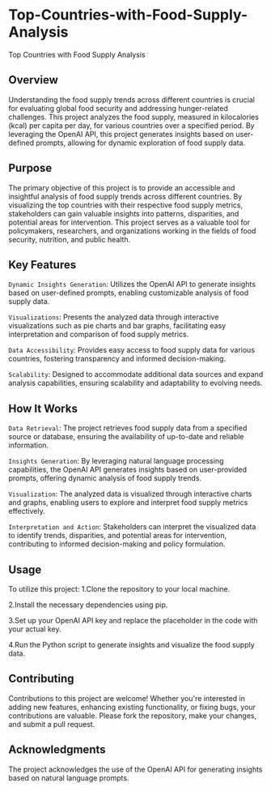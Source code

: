 # Top-Countries-with-Food-Supply-Analysis
Top Countries with Food Supply Analysis

## Overview
Understanding the food supply trends across different countries is crucial for evaluating global food security and addressing hunger-related challenges. This project analyzes the food supply, measured in kilocalories (kcal) per capita per day, for various countries over a specified period. By leveraging the OpenAI API, this project generates insights based on user-defined prompts, allowing for dynamic exploration of food supply data.

## Purpose
The primary objective of this project is to provide an accessible and insightful analysis of food supply trends across different countries. By visualizing the top countries with their respective food supply metrics, stakeholders can gain valuable insights into patterns, disparities, and potential areas for intervention. This project serves as a valuable tool for policymakers, researchers, and organizations working in the fields of food security, nutrition, and public health.

## Key Features
`Dynamic Insights Generation`: Utilizes the OpenAI API to generate insights based on user-defined prompts, enabling customizable analysis of food supply data.

`Visualizations`: Presents the analyzed data through interactive visualizations such as pie charts and bar graphs, facilitating easy interpretation and comparison of food supply metrics.

`Data Accessibility`: Provides easy access to food supply data for various countries, fostering transparency and informed decision-making.

`Scalability`: Designed to accommodate additional data sources and expand analysis capabilities, ensuring scalability and adaptability to evolving needs.


## How It Works
`Data Retrieval`: The project retrieves food supply data from a specified source or database, ensuring the availability of up-to-date and reliable information.

`Insights Generation`: By leveraging natural language processing capabilities, the OpenAI API generates insights based on user-provided prompts, offering dynamic analysis of food supply trends.

`Visualization`: The analyzed data is visualized through interactive charts and graphs, enabling users to explore and interpret food supply metrics effectively.

`Interpretation and Action`: Stakeholders can interpret the visualized data to identify trends, disparities, and potential areas for intervention, contributing to informed decision-making and policy formulation.

## Usage
To utilize this project:
1.Clone the repository to your local machine.

2.Install the necessary dependencies using pip.

3.Set up your OpenAI API key and replace the placeholder in the code with your actual key.

4.Run the Python script to generate insights and visualize the food supply data.

## Contributing
Contributions to this project are welcome! Whether you're interested in adding new features, enhancing existing functionality, or fixing bugs, your contributions are valuable. Please fork the repository, make your changes, and submit a pull request.

## Acknowledgments
The project acknowledges the use of the OpenAI API for generating insights based on natural language prompts.
